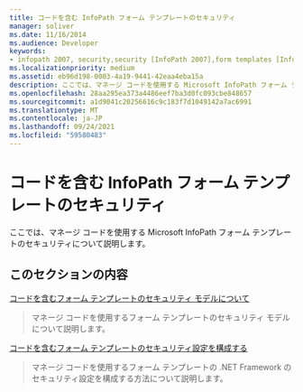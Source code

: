 ```yaml
---
title: コードを含む InfoPath フォーム テンプレートのセキュリティ
manager: soliver
ms.date: 11/16/2014
ms.audience: Developer
keywords:
- infopath 2007, security,security [InfoPath 2007],form templates [InfoPath 2007], security
ms.localizationpriority: medium
ms.assetid: eb96d198-0003-4a19-9441-42eaa4eba15a
description: ここでは、マネージ コードを使用する Microsoft InfoPath フォーム テンプレートのセキュリティについて説明します。
ms.openlocfilehash: 28aa295ea373a4486eef7ba3d0fc093cbe848657
ms.sourcegitcommit: a1d9041c20256616c9c183f7d1049142a7ac6991
ms.translationtype: MT
ms.contentlocale: ja-JP
ms.lasthandoff: 09/24/2021
ms.locfileid: "59580483"
---
```

# <a name="security-in-infopath-form-templates-with-code"></a>コードを含む InfoPath フォーム テンプレートのセキュリティ

ここでは、マネージ コードを使用する Microsoft InfoPath フォーム テンプレートのセキュリティについて説明します。
  
## <a name="in-this-section"></a>このセクションの内容

[コードを含むフォーム テンプレートのセキュリティ モデルについて](about-the-security-model-for-form-templates-with-code.md)
  
> マネージ コードを使用するフォーム テンプレートのセキュリティ モデルについて説明します。
    
[コードを含むフォーム テンプレートのセキュリティ設定を構成する](how-to-configure-security-settings-for-form-templates-with-code.md)
  
> マネージ コードを使用するフォーム テンプレートの .NET Framework のセキュリティ設定を構成する方法について説明します。
    

